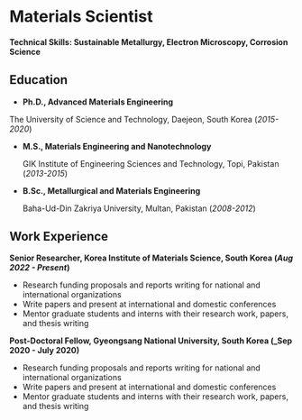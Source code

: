 # Materials Scientist

#### Technical Skills: Sustainable Metallurgy, Electron Microscopy, Corrosion Science

## Education
- **Ph.D., Advanced Materials Engineering** 

The University of Science and Technology, Daejeon, South Korea (_2015-2020_)								       		
- **M.S., Materials Engineering and Nanotechnology**

  GIK Institute of Engineering Sciences and Technology, Topi, Pakistan  (_2013-2015_)	 			        		
- **B.Sc., Metallurgical and Materials Engineering**

  Baha-Ud-Din Zakriya University, Multan, Pakistan (_2008-2012_)

## Work Experience
**Senior Researcher, Korea Institute of Materials Science, South Korea  (_Aug 2022 - Present_)**
- Research funding proposals and reports writing for national and international organizations
- Write papers and present at international and domestic conferences
- Mentor graduate students and interns with their research work, papers, and thesis writing

**Post-Doctoral Fellow, Gyeongsang National University, South Korea (_Sep 2020 - July 2020)**
- Research funding proposals and reports writing for national and international organizations
- Write papers and present at international and domestic conferences
- Mentor graduate students and interns with their research work, papers, and thesis writing
